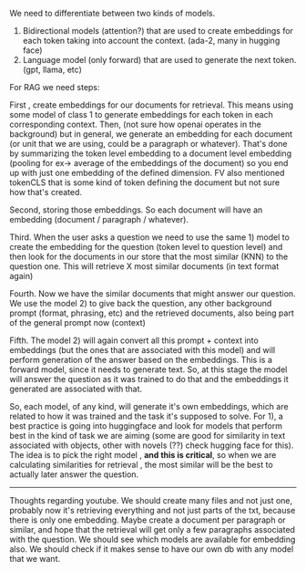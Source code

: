 
We need to differentiate between two kinds of models.
1) Bidirectional models (attention?) that are used to create embeddings for each token taking into account the context. (ada-2, many in hugging face)
2) Language model (only forward) that are used to generate the next token. (gpt, llama, etc)

For RAG we need  steps:  

First , create embeddings for our documents for retrieval. This means using some model of class 1 to generate embeddings for each token in each corresponding context. Then, (not sure how openai operates in the background) but in general, we generate an embedding for each document (or unit that we are using, could be a paragraph or whatever). That's done by summarizing the token level embedding to a document level embedding (pooling for ex-> average of the embeddings of the document) so you end up with just one embedding of the defined dimension. FV also mentioned tokenCLS that is some kind of token defining the document but not sure how that's created.  

Second, storing those embeddings. So each document will have an embedding (document / paragraph / whatever). 

Third. When the user asks a question we need to use the same 1) model to create the embedding for the question (token level to question level) and then look for the documents in our store that the most similar (KNN) to the question one. This will retrieve X most similar documents (in text format again)

Fourth. Now we have the similar documents that might answer our question. We use the model 2) to give back the question, any other background prompt (format, phrasing, etc) and the retrieved documents, also being part of the general prompt now (context)

Fifth. The model 2) will again convert all this prompt + context into embeddings (but the ones that are associated with this model) and will perform generation of the answer based on the embeddings. This is a forward model, since it needs to generate text. So, at this stage the model will answer the question as it was trained to do that and the embeddings it generated are associated with that.



So, each model, of any kind, will generate it's own embeddings, which are related to how it was trained and the task it's supposed to solve. For 1), a best practice is going into huggingface and look for models that perform best in the kind of task we are aiming (some are good for similarity in text associated with objects, other with novels (??) check hugging face for this). The idea is to pick the right model , **and this is critical**, so when we are calculating similarities for retrieval , the most similar will be the best to actually later answer the question.

----
Thoughts regarding youtube.
We should create many files and not just one, probably now it's retrieving everything and not just parts of the txt, because there is only one embedding.
Maybe create a document per paragraph or similar, and hope that the retrieval will get only a few paragraphs associated with the question.
We should see which models are available for embedding also.
We should check if it makes sense to have our own db with any model that we want.
